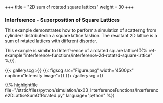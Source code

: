 +++
title = "2D sum of rotated square lattices"
weight = 30
+++

### Interference - Superposition of Square Lattices

This example demonstrates how to perform a simulation of scattering from cylinders distributed in a square lattice fashion. The resultant 2D lattice is a sum of rotated lattices with different disorder.

This example is similar to [Interference of a rotated square lattice]({{% ref-example "interference-functions/interference-2d-rotated-square-lattice" %}}).

{{< galleryscg >}}
{{< figscg src="Figure.png" width="4500px" caption="Intensity image">}}
{{< /galleryscg >}}

{{% highlightfile file="/static/files/python/simulation/ex03_InterferenceFunctions/Interference2DLatticeSumOfRotated.py" language="python" %}}
